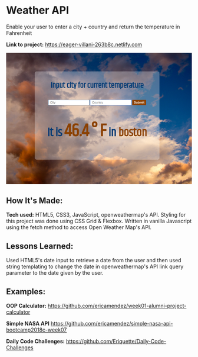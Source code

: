 # Weather API
Enable your user to enter a city + country and return the temperature in Fahrenheit

**Link to project:** https://eager-villani-263b8c.netlify.com

![alt tag](screen.png)

## How It's Made:

**Tech used:** HTML5, CSS3, JavaScript, openweathermap's API. 
Styling for this project was done using CSS Grid & Flexbox. Written in vanilla Javascript using the fetch method to access Open Weather Map's API.

## Lessons Learned:
Used HTML5's date input to retrieve a date from the user and then used string templating to change the date in openweathermap's API link query parameter to the date given by the user.

## Examples:

**OOP Calculator:** https://github.com/ericamendez/week01-alumni-project-calculator

**Simple NASA API** https://github.com/ericamendez/simple-nasa-api-bootcamp2018c-week07

**Daily Code Challenges:** https://github.com/Eriquette/Daily-Code-Challenges
